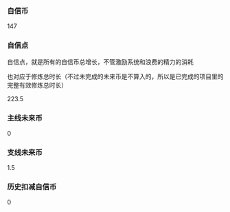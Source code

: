 ### 自信币
147

### 自信点
自信点，就是所有的自信币总增长，不管激励系统和浪费的精力的消耗

也对应于修炼总时长（不过未完成的未来币是不算入的，所以是已完成的项目里的完整有效修炼总时长）

223.5

### 主线未来币
0

### 支线未来币
1.5

### 历史扣减自信币
0
